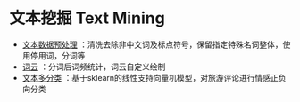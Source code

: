 # 文本挖掘 Text Mining
* [文本数据预处理](https://nbviewer.org/github/CHUNHAN-FANG/Text_Mining/blob/main/文本数据预处理.ipynb)
：清洗去除非中文词及标点符号，保留指定特殊名词整体，使用停用词，分词等
* [词云](https://nbviewer.org/github/CHUNHAN-FANG/Text_Mining/blob/main/词云.ipynb)
：分词后词频统计，词云自定义绘制
* [文本多分类](https://nbviewer.org/github/CHUNHAN-FANG/Text_Mining/blob/main/sklearn文本多分类.ipynb)
：基于sklearn的线性支持向量机模型，对旅游评论进行情感正负向分类
